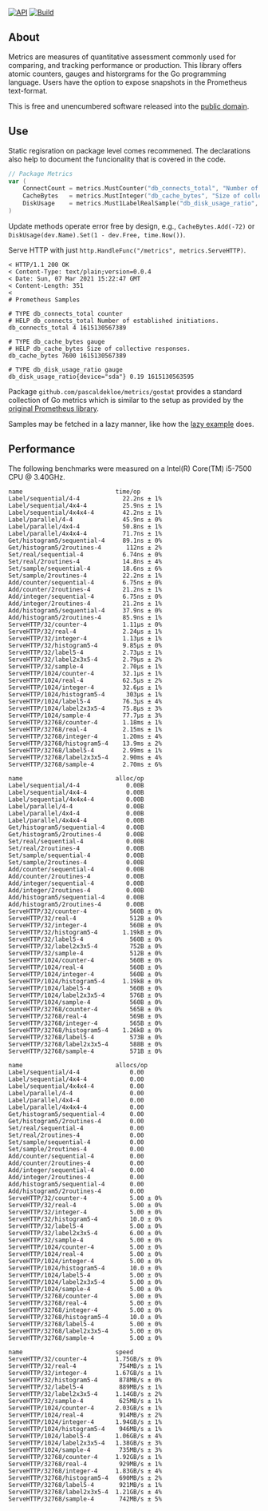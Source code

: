 [![API](https://pkg.go.dev/badge/github.com/pascaldekloe/metrics.svg)](https://pkg.go.dev/github.com/pascaldekloe/metrics)
[![Build](https://github.com/pascaldekloe/metrics/actions/workflows/go.yml/badge.svg)](https://github.com/pascaldekloe/metrics/actions/workflows/go.yml)

## About

Metrics are measures of quantitative assessment commonly used for comparing, and
tracking performance or production. This library offers atomic counters, gauges
and historgrams for the Go programming language. Users have the option to expose
snapshots in the Prometheus text-format.

This is free and unencumbered software released into the
[public domain](https://creativecommons.org/publicdomain/zero/1.0).


## Use

Static regisration on package level comes recommened. The declarations also help
to document the funcionality that is covered in the code.

```go
// Package Metrics
var (
	ConnectCount = metrics.MustCounter("db_connects_total", "Number of established initiations.")
	CacheBytes   = metrics.MustInteger("db_cache_bytes", "Size of collective responses.")
	DiskUsage    = metrics.Must1LabelRealSample("db_disk_usage_ratio", "device")
)
```

Update methods operate error free by design, e.g., `CacheBytes.Add(-72)` or
`DiskUsage(dev.Name).Set(1 - dev.Free, time.Now())`.

Serve HTTP with just `http.HandleFunc("/metrics", metrics.ServeHTTP)`.

```
< HTTP/1.1 200 OK
< Content-Type: text/plain;version=0.0.4
< Date: Sun, 07 Mar 2021 15:22:47 GMT
< Content-Length: 351
< 
# Prometheus Samples

# TYPE db_connects_total counter
# HELP db_connects_total Number of established initiations.
db_connects_total 4 1615130567389

# TYPE db_cache_bytes gauge
# HELP db_cache_bytes Size of collective responses.
db_cache_bytes 7600 1615130567389

# TYPE db_disk_usage_ratio gauge
db_disk_usage_ratio{device="sda"} 0.19 1615130563595
```

Package `github.com/pascaldekloe/metrics/gostat` provides a standard collection
of Go metrics which is similar to the setup as provided by the
[original Prometheus library](https://github.com/prometheus/client_golang).

Samples may be fetched in a lazy manner, like how the
[lazy example](https://pkg.go.dev/github.com/pascaldekloe/metrics#example-Sample-Lazy)
does.


## Performance

The following benchmarks were measured on a Intel(R) Core(TM) i5-7500 CPU @ 3.40GHz.

```
name                          time/op
Label/sequential/4-4            22.2ns ± 1%
Label/sequential/4x4-4          25.9ns ± 1%
Label/sequential/4x4x4-4        42.2ns ± 1%
Label/parallel/4-4              45.9ns ± 0%
Label/parallel/4x4-4            50.8ns ± 1%
Label/parallel/4x4x4-4          71.7ns ± 1%
Get/histogram5/sequential-4     89.1ns ± 0%
Get/histogram5/2routines-4       112ns ± 2%
Set/real/sequential-4           6.74ns ± 0%
Set/real/2routines-4            14.8ns ± 4%
Set/sample/sequential-4         18.6ns ± 6%
Set/sample/2routines-4          22.2ns ± 1%
Add/counter/sequential-4        6.75ns ± 0%
Add/counter/2routines-4         21.2ns ± 1%
Add/integer/sequential-4        6.75ns ± 0%
Add/integer/2routines-4         21.2ns ± 1%
Add/histogram5/sequential-4     37.9ns ± 0%
Add/histogram5/2routines-4      85.9ns ± 1%
ServeHTTP/32/counter-4          1.11µs ± 0%
ServeHTTP/32/real-4             2.24µs ± 1%
ServeHTTP/32/integer-4          1.13µs ± 1%
ServeHTTP/32/histogram5-4       9.85µs ± 0%
ServeHTTP/32/label5-4           2.73µs ± 1%
ServeHTTP/32/label2x3x5-4       2.79µs ± 2%
ServeHTTP/32/sample-4           2.70µs ± 1%
ServeHTTP/1024/counter-4        32.1µs ± 1%
ServeHTTP/1024/real-4           62.5µs ± 2%
ServeHTTP/1024/integer-4        32.6µs ± 1%
ServeHTTP/1024/histogram5-4      303µs ± 1%
ServeHTTP/1024/label5-4         76.3µs ± 4%
ServeHTTP/1024/label2x3x5-4     75.8µs ± 3%
ServeHTTP/1024/sample-4         77.7µs ± 3%
ServeHTTP/32768/counter-4       1.18ms ± 1%
ServeHTTP/32768/real-4          2.15ms ± 1%
ServeHTTP/32768/integer-4       1.20ms ± 4%
ServeHTTP/32768/histogram5-4    13.9ms ± 2%
ServeHTTP/32768/label5-4        2.99ms ± 1%
ServeHTTP/32768/label2x3x5-4    2.90ms ± 4%
ServeHTTP/32768/sample-4        2.70ms ± 6%

name                          alloc/op
Label/sequential/4-4             0.00B     
Label/sequential/4x4-4           0.00B     
Label/sequential/4x4x4-4         0.00B     
Label/parallel/4-4               0.00B     
Label/parallel/4x4-4             0.00B     
Label/parallel/4x4x4-4           0.00B     
Get/histogram5/sequential-4      0.00B     
Get/histogram5/2routines-4       0.00B     
Set/real/sequential-4            0.00B     
Set/real/2routines-4             0.00B     
Set/sample/sequential-4          0.00B     
Set/sample/2routines-4           0.00B     
Add/counter/sequential-4         0.00B     
Add/counter/2routines-4          0.00B     
Add/integer/sequential-4         0.00B     
Add/integer/2routines-4          0.00B     
Add/histogram5/sequential-4      0.00B     
Add/histogram5/2routines-4       0.00B     
ServeHTTP/32/counter-4            560B ± 0%
ServeHTTP/32/real-4               512B ± 0%
ServeHTTP/32/integer-4            560B ± 0%
ServeHTTP/32/histogram5-4       1.19kB ± 0%
ServeHTTP/32/label5-4             560B ± 0%
ServeHTTP/32/label2x3x5-4         752B ± 0%
ServeHTTP/32/sample-4             512B ± 0%
ServeHTTP/1024/counter-4          560B ± 0%
ServeHTTP/1024/real-4             560B ± 0%
ServeHTTP/1024/integer-4          560B ± 0%
ServeHTTP/1024/histogram5-4     1.19kB ± 0%
ServeHTTP/1024/label5-4           560B ± 0%
ServeHTTP/1024/label2x3x5-4       576B ± 0%
ServeHTTP/1024/sample-4           560B ± 0%
ServeHTTP/32768/counter-4         565B ± 0%
ServeHTTP/32768/real-4            569B ± 0%
ServeHTTP/32768/integer-4         565B ± 0%
ServeHTTP/32768/histogram5-4    1.26kB ± 0%
ServeHTTP/32768/label5-4          573B ± 0%
ServeHTTP/32768/label2x3x5-4      588B ± 0%
ServeHTTP/32768/sample-4          571B ± 0%

name                          allocs/op
Label/sequential/4-4              0.00     
Label/sequential/4x4-4            0.00     
Label/sequential/4x4x4-4          0.00     
Label/parallel/4-4                0.00     
Label/parallel/4x4-4              0.00     
Label/parallel/4x4x4-4            0.00     
Get/histogram5/sequential-4       0.00     
Get/histogram5/2routines-4        0.00     
Set/real/sequential-4             0.00     
Set/real/2routines-4              0.00     
Set/sample/sequential-4           0.00     
Set/sample/2routines-4            0.00     
Add/counter/sequential-4          0.00     
Add/counter/2routines-4           0.00     
Add/integer/sequential-4          0.00     
Add/integer/2routines-4           0.00     
Add/histogram5/sequential-4       0.00     
Add/histogram5/2routines-4        0.00     
ServeHTTP/32/counter-4            5.00 ± 0%
ServeHTTP/32/real-4               5.00 ± 0%
ServeHTTP/32/integer-4            5.00 ± 0%
ServeHTTP/32/histogram5-4         10.0 ± 0%
ServeHTTP/32/label5-4             5.00 ± 0%
ServeHTTP/32/label2x3x5-4         6.00 ± 0%
ServeHTTP/32/sample-4             5.00 ± 0%
ServeHTTP/1024/counter-4          5.00 ± 0%
ServeHTTP/1024/real-4             5.00 ± 0%
ServeHTTP/1024/integer-4          5.00 ± 0%
ServeHTTP/1024/histogram5-4       10.0 ± 0%
ServeHTTP/1024/label5-4           5.00 ± 0%
ServeHTTP/1024/label2x3x5-4       5.00 ± 0%
ServeHTTP/1024/sample-4           5.00 ± 0%
ServeHTTP/32768/counter-4         5.00 ± 0%
ServeHTTP/32768/real-4            5.00 ± 0%
ServeHTTP/32768/integer-4         5.00 ± 0%
ServeHTTP/32768/histogram5-4      10.0 ± 0%
ServeHTTP/32768/label5-4          5.00 ± 0%
ServeHTTP/32768/label2x3x5-4      5.00 ± 0%
ServeHTTP/32768/sample-4          5.00 ± 0%

name                          speed
ServeHTTP/32/counter-4        1.75GB/s ± 0%
ServeHTTP/32/real-4            754MB/s ± 1%
ServeHTTP/32/integer-4        1.67GB/s ± 1%
ServeHTTP/32/histogram5-4      878MB/s ± 0%
ServeHTTP/32/label5-4          889MB/s ± 1%
ServeHTTP/32/label2x3x5-4     1.14GB/s ± 2%
ServeHTTP/32/sample-4          625MB/s ± 1%
ServeHTTP/1024/counter-4      2.03GB/s ± 1%
ServeHTTP/1024/real-4          914MB/s ± 2%
ServeHTTP/1024/integer-4      1.94GB/s ± 1%
ServeHTTP/1024/histogram5-4    946MB/s ± 1%
ServeHTTP/1024/label5-4       1.06GB/s ± 4%
ServeHTTP/1024/label2x3x5-4   1.38GB/s ± 3%
ServeHTTP/1024/sample-4        735MB/s ± 3%
ServeHTTP/32768/counter-4     1.92GB/s ± 1%
ServeHTTP/32768/real-4         929MB/s ± 1%
ServeHTTP/32768/integer-4     1.83GB/s ± 4%
ServeHTTP/32768/histogram5-4   690MB/s ± 2%
ServeHTTP/32768/label5-4       921MB/s ± 1%
ServeHTTP/32768/label2x3x5-4  1.21GB/s ± 4%
ServeHTTP/32768/sample-4       742MB/s ± 5%
```
